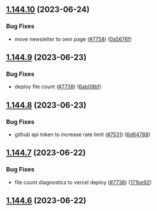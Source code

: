 ## [1.144.10](https://github.com/EddieHubCommunity/LinkFree/compare/v1.144.9...v1.144.10) (2023-06-24)


### Bug Fixes

* move newsletter to own page ([#7758](https://github.com/EddieHubCommunity/LinkFree/issues/7758)) ([0a5676f](https://github.com/EddieHubCommunity/LinkFree/commit/0a5676fcb8188f7e49bf299224a71c860f45b046))



## [1.144.9](https://github.com/EddieHubCommunity/LinkFree/compare/v1.144.8...v1.144.9) (2023-06-23)


### Bug Fixes

* deploy file count ([#7738](https://github.com/EddieHubCommunity/LinkFree/issues/7738)) ([6ab09bf](https://github.com/EddieHubCommunity/LinkFree/commit/6ab09bfe29a3d6377b3bddad54456e04f0bd833a))



## [1.144.8](https://github.com/EddieHubCommunity/LinkFree/compare/v1.144.7...v1.144.8) (2023-06-23)


### Bug Fixes

* github api token to increase rate limit ([#7531](https://github.com/EddieHubCommunity/LinkFree/issues/7531)) ([6d64788](https://github.com/EddieHubCommunity/LinkFree/commit/6d6478838df19de99ef3f936ab9932229a295af8))



## [1.144.7](https://github.com/EddieHubCommunity/LinkFree/compare/v1.144.6...v1.144.7) (2023-06-22)


### Bug Fixes

* file count diagnostics to vercel deploy ([#7736](https://github.com/EddieHubCommunity/LinkFree/issues/7736)) ([171be92](https://github.com/EddieHubCommunity/LinkFree/commit/171be92378180e174474fc4207223e6218f9066c))



## [1.144.6](https://github.com/EddieHubCommunity/LinkFree/compare/v1.144.5...v1.144.6) (2023-06-22)



